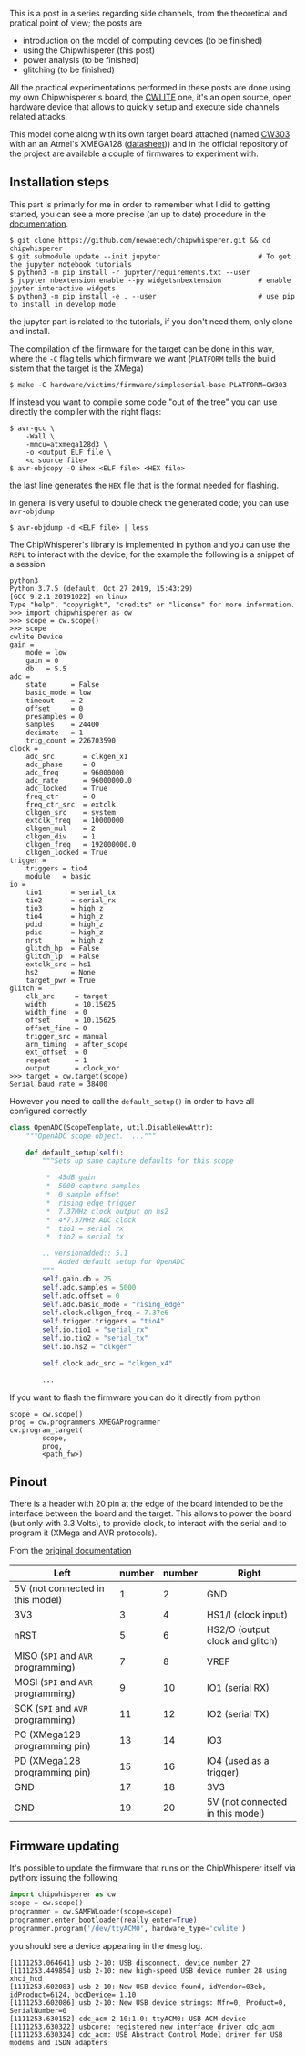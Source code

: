 <!--
.. title: side channels: using the chipwhisperer
.. slug: side-channels-using-the-chipwhisperer
.. date: 2022-03-02 08:43:12 UTC
.. tags: side channels, hardware
.. category: 
.. link: 
.. description: 
.. type: text
-->

This is a post in a series regarding side channels, from the theoretical and
pratical point of view; the posts are

 - introduction on the model of computing devices (to be finished)
 - using the Chipwhisperer (this post)
 - power analysis (to be finished)
 - glitching (to be finished)

<!-- TEASER_END -->

All the practical experimentations performed in these posts are done using my own Chipwhisperer's board,
the [CWLITE](https://rtfm.newae.com/Capture/ChipWhisperer-Lite/) one, it's an open source, open
hardware device that allows to quickly setup and execute side channels related
attacks. 

This model come along with its own target board attached
(named [CW303](https://rtfm.newae.com/Targets/CW303%20XMEGA/) with an an Atmel's XMEGA128
([datasheet](https://static.chipdip.ru/lib/279/DOC000279729.pdf))) and in the
official repository of the project are available a couple of firmwares to
experiment with.

## Installation steps

This part is primarly for me in order to remember what I did to getting started,
you can see a more precise (an up to date) procedure in the [documentation](https://chipwhisperer.readthedocs.io/en/latest/installing.html).

```
$ git clone https://github.com/newaetech/chipwhisperer.git && cd chipwhisperer
$ git submodule update --init jupyter                        # To get the jupyter notebook tutorials
$ python3 -m pip install -r jupyter/requirements.txt --user
$ jupyter nbextension enable --py widgetsnbextension         # enable jpyter interactive widgets
$ python3 -m pip install -e . --user                         # use pip to install in develop mode
```

the jupyter part is related to the tutorials, if you don't need them, only clone and install.


The compilation of the firmware for the target can be done in this way, where
the ``-C`` flag tells which firmware we want (``PLATFORM`` tells the build
sistem that the target is the XMega)

```
$ make -C hardware/victims/firmware/simpleserial-base PLATFORM=CW303
```

If instead you want to compile some code "out of the tree" you can use directly
the compiler with the right flags:

```
$ avr-gcc \
    -Wall \
    -mmcu=atxmega128d3 \
    -o <output ELF file \
    <c source file>
$ avr-objcopy -O ihex <ELF file> <HEX file>
```

the last line generates the ``HEX`` file that is the format needed for flashing.

In general is very useful to double check the generated code; you can use ``avr-objdump``

```
$ avr-objdump -d <ELF file> | less
```

The ChipWhisperer's library is implemented in python and you can use the
``REPL`` to interact with the device, for the example the following is a snippet
of a session

```
python3
Python 3.7.5 (default, Oct 27 2019, 15:43:29)
[GCC 9.2.1 20191022] on linux
Type "help", "copyright", "credits" or "license" for more information.
>>> import chipwhisperer as cw
>>> scope = cw.scope()
>>> scope
cwlite Device
gain =
    mode = low
    gain = 0
    db   = 5.5
adc =
    state      = False
    basic_mode = low
    timeout    = 2
    offset     = 0
    presamples = 0
    samples    = 24400
    decimate   = 1
    trig_count = 226703590
clock =
    adc_src       = clkgen_x1
    adc_phase     = 0
    adc_freq      = 96000000
    adc_rate      = 96000000.0
    adc_locked    = True
    freq_ctr      = 0
    freq_ctr_src  = extclk
    clkgen_src    = system
    extclk_freq   = 10000000
    clkgen_mul    = 2
    clkgen_div    = 1
    clkgen_freq   = 192000000.0
    clkgen_locked = True
trigger =
    triggers = tio4
    module   = basic
io =
    tio1       = serial_tx
    tio2       = serial_rx
    tio3       = high_z
    tio4       = high_z
    pdid       = high_z
    pdic       = high_z
    nrst       = high_z
    glitch_hp  = False
    glitch_lp  = False
    extclk_src = hs1
    hs2        = None
    target_pwr = True
glitch =
    clk_src     = target
    width       = 10.15625
    width_fine  = 0
    offset      = 10.15625
    offset_fine = 0
    trigger_src = manual
    arm_timing  = after_scope
    ext_offset  = 0
    repeat      = 1
    output      = clock_xor
>>> target = cw.target(scope)
Serial baud rate = 38400
```

However you need to call the ``default_setup()`` in order to have all configured
correctly

```python
class OpenADC(ScopeTemplate, util.DisableNewAttr):
    """OpenADC scope object.  ..."""

    def default_setup(self):
        """Sets up sane capture defaults for this scope

         *  45dB gain
         *  5000 capture samples
         *  0 sample offset
         *  rising edge trigger
         *  7.37MHz clock output on hs2
         *  4*7.37MHz ADC clock
         *  tio1 = serial rx
         *  tio2 = serial tx

        .. versionadded:: 5.1
            Added default setup for OpenADC
        """
        self.gain.db = 25
        self.adc.samples = 5000
        self.adc.offset = 0
        self.adc.basic_mode = "rising_edge"
        self.clock.clkgen_freq = 7.37e6
        self.trigger.triggers = "tio4"
        self.io.tio1 = "serial_rx"
        self.io.tio2 = "serial_tx"
        self.io.hs2 = "clkgen"

        self.clock.adc_src = "clkgen_x4"

        ...
```

If you want to flash the firmware you can do it directly from python

```
scope = cw.scope()
prog = cw.programmers.XMEGAProgrammer
cw.program_target(
        scope,
        prog,
        <path_fw>)
```

## Pinout

There is a header with 20 pin at the edge of the board intended to be the
interface between the board and the target. This allows to power the board (but
only with 3.3 Volts), to provide clock, to interact with the serial and to program it (XMega and AVR
protocols).

From the [original documentation](https://rtfm.newae.com/Capture/ChipWhisperer-Lite/#20-pin-connector)

| Left | number | number | Right |
|------|--------|--------|-------|
| 5V (not connected in this model)  | 1 | 2 | GND |
| 3V3  | 3 | 4 | HS1/I (clock input) |
| nRST | 5 | 6 | HS2/O (output clock and glitch) |
| MISO (``SPI`` and ``AVR`` programming) |  7 |  8 | VREF |
| MOSI (``SPI`` and ``AVR`` programming) |  9 | 10 | IO1 (serial RX) |
| SCK  (``SPI`` and ``AVR`` programming) | 11 | 12 | IO2 (serial TX) |
| PC  (XMega128 programming pin) | 13 | 14 | IO3 |
| PD  (XMega128 programming pin) | 15 | 16 | IO4 (used as a trigger) |
| GND  | 17 | 18 | 3V3 |
| GND  | 19 | 20 | 5V (not connected in this model) |

## Firmware updating

It's possible to update the firmware that runs on the ChipWhisperer itself via
python: issuing the following

```python
import chipwhisperer as cw
scope = cw.scope()
programmer = cw.SAMFWLoader(scope=scope)
programmer.enter_bootloader(really_enter=True)
programmer.program('/dev/ttyACM0', hardware_type='cwlite')
```

you should see a device appearing in the ``dmesg`` log.

```
[1111253.064641] usb 2-10: USB disconnect, device number 27
[1111253.449854] usb 2-10: new high-speed USB device number 28 using xhci_hcd
[1111253.602083] usb 2-10: New USB device found, idVendor=03eb, idProduct=6124, bcdDevice= 1.10
[1111253.602086] usb 2-10: New USB device strings: Mfr=0, Product=0, SerialNumber=0
[1111253.630152] cdc_acm 2-10:1.0: ttyACM0: USB ACM device
[1111253.630322] usbcore: registered new interface driver cdc_acm
[1111253.630324] cdc_acm: USB Abstract Control Model driver for USB modems and ISDN adapters
```

